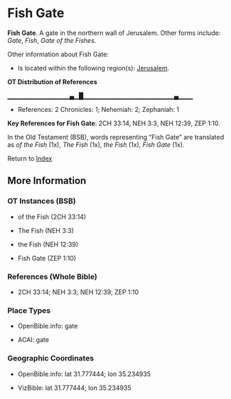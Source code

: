 # Fish Gate
**Fish Gate**. 
A gate in the northern wall of Jerusalem. 
Other forms include: 
*Gate*, *Fish*, *Gate of the Fishes*. 




Other information about Fish Gate:


* Is located within the following region(s): 
[Jerusalem](Jerusalem.md). 


**OT Distribution of References**

▁▁▁▁▁▁▁▁▁▁▁▁▁▄▁█▁▁▁▁▁▁▁▁▁▁▁▁▁▁▁▁▁▁▁▄▁▁▁
* References: 2 Chronicles: 1; Nehemiah: 2; Zephaniah: 1



**Key References for Fish Gate**: 
2CH 33:14, NEH 3:3, NEH 12:39, ZEP 1:10. 


In the Old Testament (BSB), words representing “Fish Gate” are translated as 
*of the Fish* (1x), *The Fish* (1x), *the Fish* (1x), *Fish Gate* (1x). 




Return to [Index](00-Index.md)

## More Information

### OT Instances (BSB)

* of the Fish (2CH 33:14)

* The Fish (NEH 3:3)

* the Fish (NEH 12:39)

* Fish Gate (ZEP 1:10)



### References (Whole Bible)

* 2CH 33:14; NEH 3:3; NEH 12:39; ZEP 1:10


### Place Types

* OpenBible.info: gate

* ACAI: gate



### Geographic Coordinates

* OpenBible.info: lat 31.777444; lon 35.234935

* VizBible: lat 31.777444; lon 35.234935




